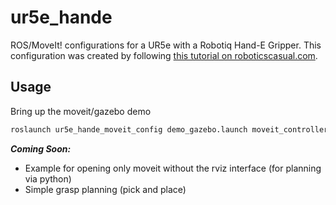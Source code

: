 # ur5e_hande
ROS/MoveIt! configurations for a UR5e with a Robotiq Hand-E Gripper. This configuration was created by following [this tutorial on roboticscasual.com](https://roboticscasual.com/ros-tutorial-how-to-create-a-moveit-config-for-the-ur5-and-a-gripper/).

## Usage

Bring up the moveit/gazebo demo
```bash
roslaunch ur5e_hande_moveit_config demo_gazebo.launch moveit_controller_manager:=ros_control
```

**_Coming Soon:_**
- Example for opening only moveit without the rviz interface (for planning via python)
- Simple grasp planning (pick and place)
